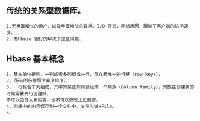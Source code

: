## 传统的关系型数据库。
```
1,无垂直增长的用户，以及垂直增加的数据。I/O 开销，网络原因，限制了客户端的访问速度。
2，而Hbase 很好的解决了这些问题。
```
## Hbase 基本概念
```
1，基本单位是列，一列或者多列组成一行，存在着唯一的行健（row keys），
2, 所有的行按照字典序排序。
3，一行有若干列组成，其中的某些列则会组成一个列族（Column family），列族在创建表的时候需要先行创建好，
不可以包含太多内容，也不可以修改太过频繁。
4，列族中的内容保存到一个文件中。文件叫做HFile。
5，
```
